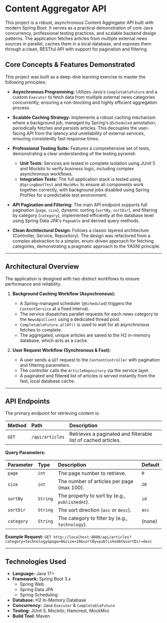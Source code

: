 # Content Aggregator API

This project is a robust, asynchronous Content Aggregator API built with modern Spring Boot. It
serves as a practical demonstration of core Java concurrency, professional testing practices, and
scalable backend design patterns. The application fetches articles from multiple external news
sources in parallel, caches them in a local database, and exposes them through a clean, RESTful API
with support for pagination and filtering.

## Core Concepts & Features Demonstrated

This project was built as a deep-dive learning exercise to master the following principles:

* **Asynchronous Programming:** Utilizes Java's `CompletableFuture` and a custom `Executor` to fetch
  data from multiple external news categories concurrently, ensuring a non-blocking and highly
  efficient aggregation process.

* **Scalable Caching Strategy:** Implements a robust caching mechanism where a background job,
  managed by Spring's `@Scheduled` annotation, periodically fetches and persists articles. This
  decouples the user-facing API from the latency and unreliability of external services, ensuring
  consistently fast response times.

* **Professional Testing Suite:** Features a comprehensive set of tests, demonstrating a clear
  understanding of the testing pyramid:
    * **Unit Tests:** Services are tested in complete isolation using JUnit 5 and Mockito to verify
      business logic, including complex asynchronous workflows.
    * **Integration Tests:** The full application stack is tested using `@SpringBootTest` and
      `MockMvc` to ensure all components work together correctly, with background jobs disabled
      using Spring Profiles for a predictable test environment.

* **API Pagination and Filtering:** The main API endpoint supports full pagination (`page`, `size`),
  dynamic sorting (`sortBy`, `sortDir`), and filtering by category (`category`), implemented
  efficiently at the database level using Spring Data JPA's `Pageable` and derived query methods.

* **Clean Architectural Design:** Follows a classic layered architecture (Controller, Service,
  Repository). The design was refactored from a complex abstraction to a simpler, enum-driven
  approach for fetching categories, demonstrating a pragmatic approach to the YAGNI principle.

---

## Architectural Overview

The application is designed with two distinct workflows to ensure performance and reliability.

1. **Background Caching Workflow (Asynchronous):**
    * A Spring-managed scheduler (`@Scheduled`) triggers the `ContentService` at a fixed interval.
    * The service dispatches parallel requests for each news category to the `NewsApiClient` using a
      dedicated thread pool.
    * `CompletableFuture.allOf()` is used to wait for all asynchronous fetches to complete.
    * The aggregated, unique articles are saved to the H2 in-memory database, which acts as a cache.

2. **User Request Workflow (Synchronous & Fast):**
    * A user sends a `GET` request to the `ContentController` with pagination and filtering
      parameters.
    * The controller calls the `ArticleRepository` via the service layer.
    * A paginated and filtered list of articles is served instantly from the fast, local database
      cache.

---

## API Endpoints

The primary endpoint for retrieving content is:

| Method | Path            | Description                                                   |
|:-------|:----------------|:--------------------------------------------------------------|
| `GET`  | `/api/articles` | Retrieves a paginated and filterable list of cached articles. |

**Query Parameters:**

| Parameter  | Type     | Description                                     | Default |
|:-----------|:---------|:------------------------------------------------|:--------|
| `page`     | `int`    | The page number to retrieve.                    | `0`     |
| `size`     | `int`    | The number of articles per page (max 100).      | `20`    |
| `sortBy`   | `String` | The property to sort by (e.g., `publishedAt`).  | `id`    |
| `sortDir`  | `String` | The sort direction (`asc` or `desc`).           | `asc`   |
| `category` | `String` | The category to filter by (e.g., `technology`). | (none)  |

**Example Request:**
`GET http://localhost:8080/api/articles?category=technology&page=0&size=10&sortBy=publishedAt&sortDir=desc`

---

## Technologies Used

* **Language:** Java 17+
* **Framework:** Spring Boot 3.x
    * Spring Web
    * Spring Data JPA
    * Spring Scheduling
* **Database:** H2 In-Memory Database
* **Concurrency:** Java `Executor` & `CompletableFuture`
* **Testing:** JUnit 5, Mockito, Hamcrest, MockMvc
* **Build Tool:** Maven